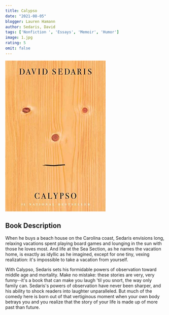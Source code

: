 ```yaml
---
title: Calypso
date: "2021-08-05"
blogger: Lauren Hamann
author: Sedaris, David
tags: ['Nonfiction ', 'Essays', 'Memoir', 'Humor']
image: 1.jpg
rating: 5
omit: false
---
```


![Book Cover](1.jpg)

## Book Description

When he buys a beach house on the Carolina coast, Sedaris envisions long, relaxing vacations spent playing board games and lounging in the sun with those he loves most. And life at the Sea Section, as he names the vacation home, is exactly as idyllic as he imagined, except for one tiny, vexing realization: it's impossible to take a vacation from yourself.

With Calypso, Sedaris sets his formidable powers of observation toward middle age and mortality. Make no mistake: these stories are very, very funny--it's a book that can make you laugh 'til you snort, the way only family can. Sedaris's powers of observation have never been sharper, and his ability to shock readers into laughter unparalleled. But much of the comedy here is born out of that vertiginous moment when your own body betrays you and you realize that the story of your life is made up of more past than future.
